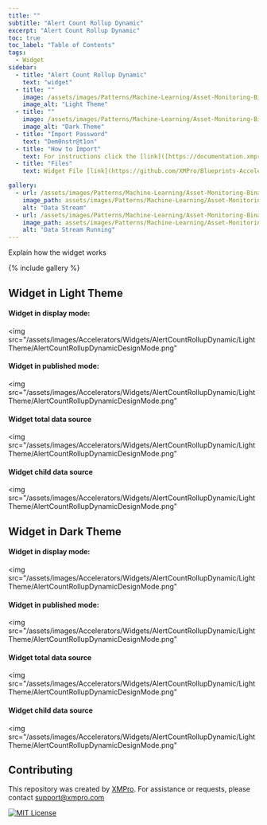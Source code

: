 ```yaml
---
title: ""
subtitle: "Alert Count Rollup Dynamic"
excerpt: "Alert Count Rollup Dynamic"
toc: true
toc_label: "Table of Contents"
tags:
  - Widget
sidebar:
  - title: "Alert Count Rollup Dynamic"
    text: "widget"
  - title: ""
    image: /assets/images/Patterns/Machine-Learning/Asset-Monitoring-Binary-Classification/Light.png
    image_alt: "Light Theme"
  - title: ""
    image: /assets/images/Patterns/Machine-Learning/Asset-Monitoring-Binary-Classification/Dark.png
    image_alt: "Dark Theme"
  - title: "Import Password"
    text: "Dem0nstr@t1on"
  - title: "How to Import"
    text: For instructions click the [link]([https://documentation.xmpro.com/how-tos/import-export-and-clone#importing](https://documentation.xmpro.com/how-tos/apps/manage-widgets#importing-widgets) "Click Here")
  - title: "Files"
    text: Widget File [link](https://github.com/XMPro/Blueprints-Accelerators-Patterns/blob/master/Accelerators/Widgets/Alert%20Count%20Rollup%20-%20Dynamic.xwid "Click Here")

gallery:
  - url: /assets/images/Patterns/Machine-Learning/Asset-Monitoring-Binary-Classification/DataStream_01.png
    image_path: assets/images/Patterns/Machine-Learning/Asset-Monitoring-Binary-Classification/DataStream_01.png
    alt: "Data Stream"
  - url: /assets/images/Patterns/Machine-Learning/Asset-Monitoring-Binary-Classification/DataStream_Running_01.png
    image_path: assets/images/Patterns/Machine-Learning/Asset-Monitoring-Binary-Classification/DataStream_Running_01.png
    alt: "Data Stream Running"
---
```


Explain how the widget works

{% include gallery %}

## Widget in Light Theme
#### Widget in display mode:
<img src="/assets/images/Accelerators/Widgets/AlertCountRollupDynamic/LightTheme/AlertCountRollupDynamicDesignMode.png" 
#### Widget in published mode:
<img src="/assets/images/Accelerators/Widgets/AlertCountRollupDynamic/LightTheme/AlertCountRollupDynamicDesignMode.png" 
#### Widget total data source
<img src="/assets/images/Accelerators/Widgets/AlertCountRollupDynamic/LightTheme/AlertCountRollupDynamicDesignMode.png" 
#### Widget child data source
<img src="/assets/images/Accelerators/Widgets/AlertCountRollupDynamic/LightTheme/AlertCountRollupDynamicDesignMode.png" 

## Widget in Dark Theme
#### Widget in display mode:
<img src="/assets/images/Accelerators/Widgets/AlertCountRollupDynamic/LightTheme/AlertCountRollupDynamicDesignMode.png" 
#### Widget in published mode:
<img src="/assets/images/Accelerators/Widgets/AlertCountRollupDynamic/LightTheme/AlertCountRollupDynamicDesignMode.png" 
#### Widget total data source
<img src="/assets/images/Accelerators/Widgets/AlertCountRollupDynamic/LightTheme/AlertCountRollupDynamicDesignMode.png" 
#### Widget child data source
<img src="/assets/images/Accelerators/Widgets/AlertCountRollupDynamic/LightTheme/AlertCountRollupDynamicDesignMode.png" 

## Contributing
This repository was created by <a href="https://xmpro.com/">XMPro</a>. 
For assistance or requests, please contact <a href="mailto:support@xmpro.com">support@xmpro.com</a>

[![MIT License](https://img.shields.io/badge/License-MIT-green.svg)](https://choosealicense.com/licenses/mit/)
